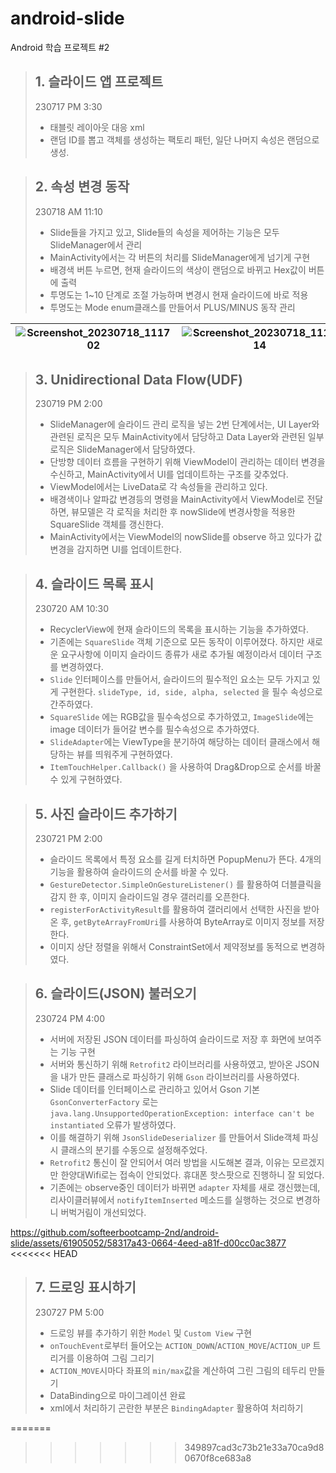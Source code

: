 # android-slide
Android 학습 프로젝트 #2

> ## 1. 슬라이드 앱 프로젝트
> 230717 PM 3:30
> - 태블릿 레이아웃 대응 xml
> - 랜덤 ID를 뽑고 객체를 생성하는 팩토리 패턴, 일단 나머지 속성은 랜덤으로 생성.

> ## 2. 속성 변경 동작
> 230718 AM 11:10
> - Slide들을 가지고 있고, Slide들의 속성을 제어하는 기능은 모두 SlideManager에서 관리
> - MainActivity에서는 각 버튼의 처리를 SlideManager에게 넘기게 구현
> - 배경색 버튼 누르면, 현재 슬라이드의 색상이 랜덤으로 바뀌고 Hex값이 버튼에 출력
> - 투명도는 1~10 단계로 조절 가능하며 변경시 현재 슬라이드에 바로 적용
> - 투명도는 Mode enum클래스를 만들어서 PLUS/MINUS 동작 관리

| ![Screenshot_20230718_111702](https://github.com/softeerbootcamp-2nd/android-slide/assets/61905052/f72eb6c0-eacb-4776-82aa-fb7ceb458654) | ![Screenshot_20230718_111714](https://github.com/softeerbootcamp-2nd/android-slide/assets/61905052/033e27d1-67e0-4004-b073-bfabb7e1b20b) | ![Screenshot_20230718_111721](https://github.com/softeerbootcamp-2nd/android-slide/assets/61905052/112389fe-5251-42f4-84ac-6618b84646d8) |
| ---- | ---- | ---- |

> ## 3. Unidirectional Data Flow(UDF)
> 230719 PM 2:00
> - SlideManager에 슬라이드 관리 로직을 넣는 2번 단계에서는, UI Layer와 관련된 로직은 모두 MainActivity에서 담당하고 Data Layer와 관련된 일부 로직은 SlideManager에서 담당하였다.
> - 단방향 데이터 흐름을 구현하기 위해 ViewModel이 관리하는 데이터 변경을 수신하고, MainActivity에서 UI를 업데이트하는 구조를 갖추었다.
> - ViewModel에서는 LiveData로 각 속성들을 관리하고 있다. 
> - 배경색이나 알파값 변경등의 명령을 MainActivity에서 ViewModel로 전달하면, 뷰모델은 각 로직을 처리한 후 nowSlide에 변경사항을 적용한 SquareSlide 객체를 갱신한다.
> - MainActivity에서는 ViewModel의 nowSlide를 observe 하고 있다가 값 변경을 감지하면 UI를 업데이트한다.

> ## 4. 슬라이드 목록 표시
> 230720 AM 10:30
> - RecyclerView에 현재 슬라이드의 목록을 표시하는 기능을 추가하였다.
> - 기존에는 ```SquareSlide``` 객체 기준으로 모든 동작이 이루어졌다. 하지만 새로운 요구사항에 이미지 슬라이드 종류가 새로 추가될 예정이라서 데이터 구조를 변경하였다.
> - ```Slide``` 인터페이스를 만들어서, 슬라이드의 필수적인 요소는 모두 가지고 있게 구현한다. ```slideType, id, side, alpha, selected``` 을 필수 속성으로 간주하였다.
> - ```SquareSlide``` 에는 RGB값을 필수속성으로 추가하였고, ```ImageSlide```에는 image 데이터가 들어갈 변수를 필수속성으로 추가하였다.
> - ```SlideAdapter```에는 ViewType을 분기하여 해당하는 데이터 클래스에서 해당하는 뷰를 띄워주게 구현하였다.
> - ```ItemTouchHelper.Callback()``` 을 사용하여 Drag&Drop으로 순서를 바꿀 수 있게 구현하였다.

> ## 5. 사진 슬라이드 추가하기
> 230721 PM 2:00
> - 슬라이드 목록에서 특정 요소를 길게 터치하면 PopupMenu가 뜬다. 4개의 기능을 활용하여 슬라이드의 순서를 바꿀 수 있다.
> - ```GestureDetector.SimpleOnGestureListener()``` 를 활용하여 더블클릭을 감지 한 후, 이미지 슬라이드일 경우 갤러리를 오픈한다.
> - ```registerForActivityResult```를 활용하여 갤러리에서 선택한 사진을 받아온 후, ```getByteArrayFromUri```를 사용하여 ByteArray로 이미지 정보를 저장한다.
> - 이미지 상단 정렬을 위해서 ConstraintSet에서 제약정보를 동적으로 변경하였다.

> ## 6. 슬라이드(JSON) 불러오기
> 230724 PM 4:00
> - 서버에 저장된 JSON 데이터를 파싱하여 슬라이드로 저장 후 화면에 보여주는 기능 구현
> - 서버와 통신하기 위해 ```Retrofit2``` 라이브러리를 사용하였고, 받아온 JSON을 내가 만든 클래스로 파싱하기 위해 ```Gson``` 라이브러리를 사용하였다.
> - Slide 데이터를 인터페이스로 관리하고 있어서 Gson 기본 ```GsonConverterFactory``` 로는 ```java.lang.UnsupportedOperationException: interface can't be instantiated``` 오류가 발생하였다.
> - 이를 해결하기 위해 ```JsonSlideDeserializer``` 를 만들어서 Slide객체 파싱시 클래스의 분기를 수동으로 설정해주었다.
> - ```Retrofit2``` 통신이 잘 안되어서 여러 방법을 시도해본 결과, 이유는 모르겠지만 한양대Wifi로는 접속이 안되었다. 휴대폰 핫스팟으로 진행하니 잘 되었다.
> - 기존에는 observe중인 데이터가 바뀌면 ```adapter``` 자체를 새로 갱신했는데, 리사이클러뷰에서 ```notifyItemInserted``` 메소드를 실행하는 것으로 변경하니 버벅거림이 개선되었다.

https://github.com/softeerbootcamp-2nd/android-slide/assets/61905052/58317a43-0664-4eed-a81f-d00cc0ac3877
<<<<<<< HEAD

> ## 7. 드로잉 표시하기
> 230727 PM 5:00
> - 드로잉 뷰를 추가하기 위한 ```Model``` 및 ```Custom View``` 구현
> - ```onTouchEvent```로부터 들어오는 ```ACTION_DOWN```/```ACTION_MOVE```/```ACTION_UP``` 트리거를 이용하여 그림 그리기
> - ```ACTION_MOVE```시마다 좌표의 ```min/max```값을 계산하여 그린 그림의 테두리 만들기
> - DataBinding으로 마이그레이션 완료
> - xml에서 처리하기 곤란한 부분은 ```BindingAdapter``` 활용하여 처리하기

=======
>>>>>>> 349897cad3c73b21e33a70ca9d80670f8ce683a8

